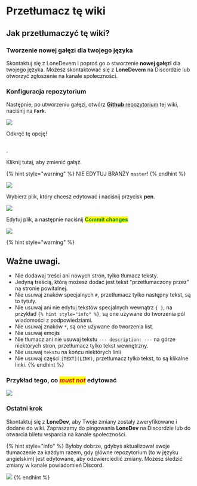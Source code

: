 # Przetłumacz tę wiki

## Jak przetłumaczyć tę wiki?

### Tworzenie nowej gałęzi dla twojego języka

Skontaktuj się z LoneDevem i poproś go o stworzenie **nowej gałęzi** dla twojego języka.
Możesz skontaktować się z **LoneDevem** na Discordzie lub otworzyć zgłoszenie na kanale społeczności.

### Konfiguracja repozytorium

Następnie, po utworzeniu gałęzi, otwórz [**Github** repozytorium](https://github.com/LoneDev6/Wiki-ItemsAdder) tej wiki, naciśnij na **`Fork`**.

![](<../.gitbook/assets/image (99) (1).png>)

Odkręć tę opcję!

<figure><img src="../.gitbook/assets/image (2) (1) (2).png" alt=""><figcaption></figcaption></figure>.

Kliknij tutaj, aby zmienić gałąź.

{% hint style="warning" %}
NIE EDYTUJ BRANŻY `master`!
{% endhint %}

![](<../.gitbook/assets/image (94).png>)

Wybierz plik, który chcesz edytować i naciśnij przycisk **pen**.

![](<../.gitbook/assets/image (63).png>)

Edytuj plik, a następnie naciśnij <mark style="color:green;">**Commit changes**</mark>

![](<../.gitbook/assets/image (76) (1).png>)

{% hint style="warning" %}
## Ważne uwagi.

* Nie dodawaj treści ani nowych stron, tylko tłumacz teksty.
* Jedyną treścią, którą możesz dodać jest tekst "przetłumaczony przez" na stronie powitalnej.
* Nie usuwaj znaków specjalnych `#`, przetłumacz tylko następny tekst, są to tytuły.
* Nie usuwaj ani nie edytuj tekstów specjalnych wewnątrz `{ }`, na przykład `{% hint style="info" %}`, są one używane do tworzenia pól wiadomości z podpowiedziami.
* Nie usuwaj znaków `*`, są one używane do tworzenia list.
* Nie usuwaj emojis
* Nie tłumacz ani nie usuwaj tekstu `--- description: ---` na górze niektórych stron, przetłumacz tylko tekst wewnętrzny.
* Nie usuwaj ``tekstu`` na końcu niektórych linii
* Nie usuwaj części `[TEXT](LINK)`, przetłumacz tylko tekst, to są klikalne linki.
{% endhint %}

### Przykład tego, co _<mark style="color:red;">must not</mark>_ edytować

![](<../.gitbook/assets/image (80).png>)

### Ostatni krok

Skontaktuj się z **LoneDev**, aby Twoje zmiany zostały zweryfikowane i dodane do wiki.
Zapraszamy do pingowania **LoneDev** na Discordzie lub do otwarcia biletu wsparcia na kanale społeczności.

{% hint style="info" %}
Byłoby dobrze, gdybyś aktualizował swoje tłumaczenie za każdym razem, gdy główne repozytorium (to w języku angielskim) jest edytowane, aby odzwierciedlić zmiany.
Możesz śledzić zmiany w kanale powiadomień Discord.

![](<../.gitbook/assets/image (73).png>)
{% endhint %}

